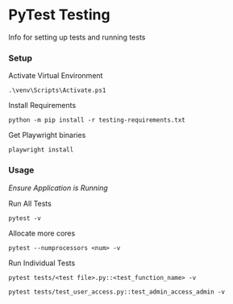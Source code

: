 # PyTest Testing

Info for setting up tests and running tests

### Setup

Activate Virtual Environment

    .\venv\Scripts\Activate.ps1

Install Requirements

    python -m pip install -r testing-requirements.txt

Get Playwright binaries

    playwright install

### Usage

*Ensure Application is Running* 

Run All Tests

    pytest -v

Allocate more cores

    pytest --numprocessors <num> -v

Run Individual Tests

    pytest tests/<test file>.py::<test_function_name> -v

    pytest tests/test_user_access.py::test_admin_access_admin -v